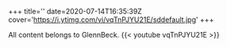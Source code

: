 +++
title=''
date=2020-07-14T16:35:39Z
cover='https://i.ytimg.com/vi/vqTnPJYU21E/sddefault.jpg'
+++

All content belongs to GlennBeck.
{{< youtube vqTnPJYU21E >}}
